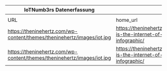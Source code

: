 |IoTNumb3rs Datenerfassung|||||||||||
| ---- | ---- | ---- | ---- | ---- | ---- | ---- | ---- | ---- | ---- | ---- |
||||||||||||
|URL|home_url|filename|device_class|device_count|market_class|market_volume|prognosis_year|publication_year|authorship_class|Dropbox folder|
|https://theninehertz.com/wp-content/themes/theninehertz/images/iot.jpg|https://theninehertz.com/blog/what-is-the-internet-of-things-iot-infographic/|file11_iot.jpg|generic IoT|193000000|||2020|2018|company|marielledemuth/20190113-1508|
|https://theninehertz.com/wp-content/themes/theninehertz/images/iot.jpg|https://theninehertz.com/blog/what-is-the-internet-of-things-iot-infographic/|file11_iot.jpg|||revenue|2.1E+11|2020|2018|company|marielledemuth/20190113-1508|
